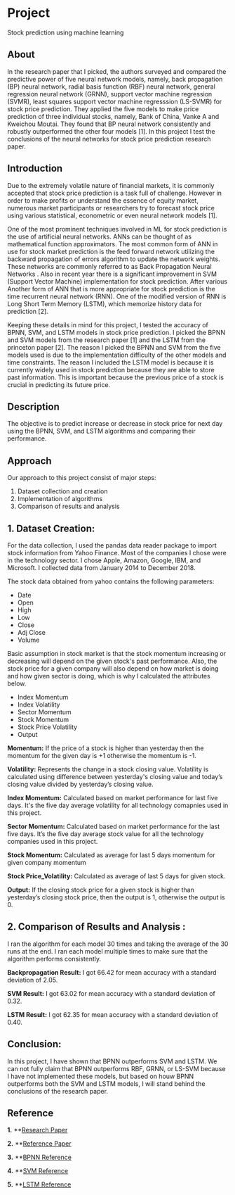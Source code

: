 # Project
Stock prediction using machine learning

## About
In the research paper that I picked, the authors surveyed and compared the predictive power of five neural network models, namely, back propagation (BP) neural network, radial basis function (RBF) neural network, general regression neural network (GRNN), support vector machine regression (SVMR), least squares support vector machine regresssion (LS-SVMR) for stock price prediction. They applied the five models to make price prediction of three individual stocks, namely, Bank of China, Vanke A and Kweichou Moutai. They found that BP neural network consistently and robustly outperformed the other four models [1]. In this project I test the conclusions of the neural networks for stock price prediction research paper.

## Introduction
Due to the extremely volatile nature of financial markets, it is commonly accepted that stock price prediction is a task full of challenge. However in order to make profits or understand the essence of equity market, numerous market participants or researchers try to forecast stock price using various statistical, econometric or even neural network models [1].

One of the most prominent techniques involved in ML for stock prediction is the use of artificial neural networks. ANNs can be thought of as mathematical function approximators. The most common form of ANN in use for stock market prediction is the feed forward network utilizing the backward propagation of errors algorithm to update the network weights. These networks are commonly referred to as Back Propagation Neural Networks . Also in recent year there is a significant improvement in SVM (Support Vector Machine) implementation for stock prediction. After various Another form of ANN that is more appropriate for stock prediction is the time recurrent neural network (RNN). One of the modified version of RNN is Long Short Term Memory (LSTM), which memorize history data for prediction [2].

Keeping these details in mind for this project, I tested the accuracy of BPNN, SVM, and LSTM models in stock price prediction. I picked the BPNN and SVM models from the research paper [1] and the LSTM from the princeton paper [2]. The reason I picked the BPNN and SVM from the five models used is due to the implementation difficulty of the other models and time constraints. The reason I included the LSTM  model is because it is currently widely used in stock prediction because they are able to store past information. This is important because the previous price of a stock is crucial in predicting its future price.

## Description
The objective is to predict increase or decrease in stock price for next day using the BPNN, SVM, and LSTM algorithms and comparing their performance.

## Approach
Our approach to this project consist of major steps:

1. Dataset collection and creation
2. Implementation of algorithms
3. Comparison of results and analysis

## 1.	Dataset Creation:
For the data collection, I used the pandas data reader package to import stock information from Yahoo Finance. Most of the companies I chose were in the technology sector. I chose Apple, Amazon, Google, IBM, and Microsoft. I collected data from January 2014 to December 2018.

The stock data obtained from yahoo contains the following parameters:

*   Date
*   Open
*   High
*   Low
*   Close
*   Adj Close
*   Volume

Basic assumption in stock market is that the stock momentum increasing or decreasing will depend on the given stock's past performance. Also, the stock price for a given company will also depend on how market is doing and how given sector is doing, which is why I calculated the attributes below.

*   Index Momentum
*   Index Volatility
*   Sector Momentum
*   Stock Momentum
*   Stock Price Volatility
*   Output

**Momentum:** If the price of a stock is higher than yesterday then the momentum for the given day is +1 otherwise the momentum is -1.

**Volatility:** Represents the change in a stock closing value. Volatility is calculated using difference between yesterday's closing value and today’s closing value divided by yesterday’s closing value.

**Index Momentum:** Calculated based on market performance for last five days. It's the five day average volatility for all technology comapnies used in this project.

**Sector Momentum:** Calculated based on market performance for the last five days. It’s the five day average stock value for all the technology companies used in this project.

**Stock Momentum:** Calculated as average for last 5 days momentum for given company momentum

**Stock Price_Volatility:** Calculated as average of last 5 days for given stock.

**Output:** If the closing stock price for a given stock is higher than yesterday’s closing stock price, then the output is 1, otherwise the output is 0.

## 2.	Comparison of Results and Analysis :

I ran the algorithm for each model 30 times and taking the average of the 30 runs at the end. I ran each model multiple times to make sure that the algorithm performs consistently.

**Backpropagation Result:**
I got 66.42 for mean accuracy with a standard deviation of 2.05.

**SVM Result:**
I got 63.02 for mean accuracy with a standard deviation of 0.32.

**LSTM Result:**
I got 62.35 for mean accuracy with a standard deviation of 0.40.


## Conclusion:

In this project, I have shown that BPNN outperforms SVM and LSTM. We can not fully claim that BPNN outperforms RBF, GRNN, or LS-SVM because I have not implemented these models, but based on houw BPNN outperforms both the SVM and LSTM models, I will stand behind the conclusions of the research paper. 

## Reference
**1.**
**[Research Paper](https://arxiv.org/pdf/1805.11317v1.pdf)

**2.**
**[Reference Paper](https://www.cs.princeton.edu/sites/default/files/uploads/saahil_madge.pdf)

**3.**
**[BPNN Reference](https://machinelearningmastery.com/implement-backpropagation-algorithm-scratch-python/)

**4.**
**[SVM Reference](https://scikit-learn.org/stable/modules/svm.html)

**5.**
**[LSTM Reference](https://machinelearningmastery.com/time-series-prediction-lstm-recurrent-neural-networks-python-keras/)
